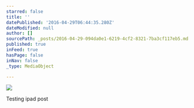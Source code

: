 ```yaml
---
starred: false
title: ''
datePublished: '2016-04-29T06:44:35.280Z'
dateModified: null
author: []
sourcePath: _posts/2016-04-29-094da0e1-6219-4cf2-8321-7ba3cf117eb5.md
published: true
inFeed: true
hasPage: false
inNav: false
_type: MediaObject

---
```

![](https://the-grid-user-content.s3-us-west-2.amazonaws.com/479a05ea-4ad8-4d46-be48-aa640b812c7b.jpg)

Testing ipad post